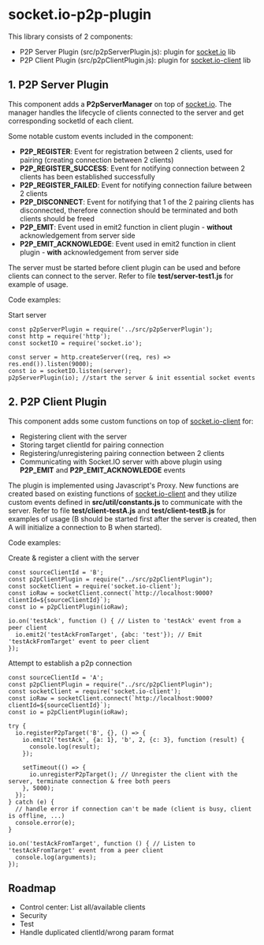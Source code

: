 # socket.io-p2p-plugin

This library consists of 2 components:
  - P2P Server Plugin (src/p2pServerPlugin.js): plugin for [socket.io](https://www.npmjs.com/package/socket.io) lib
  - P2P Client Plugin (src/p2pClientPlugin.js): plugin for [socket.io-client](https://www.npmjs.com/package/socket.io-client) lib

## 1. P2P Server Plugin
This component adds a **P2pServerManager** on top of [socket.io](https://www.npmjs.com/package/socket.io). The manager handles the lifecycle of clients connected to the server and get corresponding socketId of each client.

Some notable custom events included in the component:
- **P2P_REGISTER**: Event for registration between 2 clients, used for pairing (creating connection between 2 clients)
- **P2P_REGISTER_SUCCESS**: Event for notifying connection between 2 clients has been established successfully
- **P2P_REGISTER_FAILED**: Event for notifying connection failure between 2 clients
- **P2P_DISCONNECT**: Event for notifying that 1 of the 2 pairing clients has disconnected, therefore connection should be terminated and both clients should be freed
- **P2P_EMIT**: Event used in emit2 function in client plugin - **without** acknowledgement from server side
- **P2P_EMIT_ACKNOWLEDGE**: Event used in emit2 function in client plugin - **with** acknowledgement from server side

The server must be started before client plugin can be used and before clients can connect to the server.
Refer to file **test/server-test1.js** for example of usage.

Code examples:

Start server
```$xslt
const p2pServerPlugin = require('../src/p2pServerPlugin');
const http = require('http');
const socketIO = require('socket.io');

const server = http.createServer((req, res) => res.end()).listen(9000);
const io = socketIO.listen(server);
p2pServerPlugin(io); //start the server & init essential socket events
```

## 2. P2P Client Plugin
This component adds some custom functions on top of [socket.io-client](https://www.npmjs.com/package/socket.io-client) for:
- Registering client with the server
- Storing target clientId for pairing connection
- Registering/unregistering pairing connection between 2 clients
- Communicating with Socket.IO server with above plugin using **P2P_EMIT** and **P2P_EMIT_ACKNOWLEDGE** events

The plugin is implemented using Javascript's Proxy. New functions are created based on existing functions of [socket.io-client](https://www.npmjs.com/package/socket.io-client)  and they utilize custom events defined in **src/util/constants.js** to communicate with the server.
Refer to file **test/client-testA.js** and **test/client-testB.js** for examples of usage (B should be started first after the server is created, then A will initialize a connection to B when started).

Code examples:

Create & register a client with the server
```$xslt
const sourceClientId = 'B';
const p2pClientPlugin = require("../src/p2pClientPlugin");
const socketClient = require('socket.io-client');
const ioRaw = socketClient.connect(`http://localhost:9000?clientId=${sourceClientId}`);
const io = p2pClientPlugin(ioRaw);

io.on('testAck', function () { // Listen to 'testAck' event from a peer client
  io.emit2('testAckFromTarget', {abc: 'test'}); // Emit 'testAckFromTarget' event to peer client
});
```

Attempt to establish a p2p connection
```$xslt
const sourceClientId = 'A';
const p2pClientPlugin = require("../src/p2pClientPlugin");
const socketClient = require('socket.io-client');
const ioRaw = socketClient.connect(`http://localhost:9000?clientId=${sourceClientId}`);
const io = p2pClientPlugin(ioRaw);

try {
  io.registerP2pTarget('B', {}, () => {
    io.emit2('testAck', {a: 1}, 'b', 2, {c: 3}, function (result) {
      console.log(result);
    });

    setTimeout(() => {
      io.unregisterP2pTarget(); // Unregister the client with the server, terminate connection & free both peers
    }, 5000);
  });
} catch (e) {
  // handle error if connection can't be made (client is busy, client is offline, ...)
  console.error(e);
}

io.on('testAckFromTarget', function () { // Listen to 'testAckFromTarget' event from a peer client
  console.log(arguments);
});
```

## Roadmap

- Control center: List all/available clients
- Security
- Test
- Handle duplicated clientId/wrong param format
